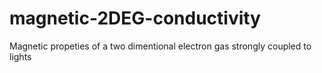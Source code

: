 # magnetic-2DEG-conductivity
Magnetic propeties of a two dimentional electron gas strongly coupled to lights
